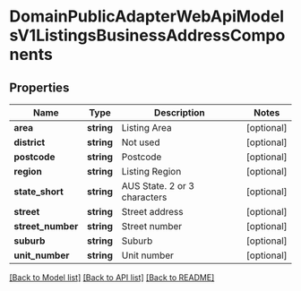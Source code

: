 # DomainPublicAdapterWebApiModelsV1ListingsBusinessAddressComponents

## Properties
Name | Type | Description | Notes
------------ | ------------- | ------------- | -------------
**area** | **string** | Listing Area | [optional] 
**district** | **string** | Not used | [optional] 
**postcode** | **string** | Postcode | [optional] 
**region** | **string** | Listing Region | [optional] 
**state_short** | **string** | AUS State. 2 or 3 characters | [optional] 
**street** | **string** | Street address | [optional] 
**street_number** | **string** | Street number | [optional] 
**suburb** | **string** | Suburb | [optional] 
**unit_number** | **string** | Unit number | [optional] 

[[Back to Model list]](../../README.md#documentation-for-models) [[Back to API list]](../../README.md#documentation-for-api-endpoints) [[Back to README]](../../README.md)

